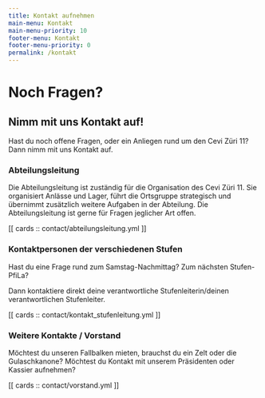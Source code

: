 ```yaml
---
title: Kontakt aufnehmen
main-menu: Kontakt
main-menu-priority: 10
footer-menu: Kontakt
footer-menu-priority: 0
permalink: /kontakt
---
```


# Noch Fragen?

## Nimm mit uns Kontakt auf!

Hast du noch offene Fragen, oder ein Anliegen rund um den Cevi Züri 11? Dann nimm mit uns Kontakt auf.

### Abteilungsleitung

Die Abteilungsleitung ist zuständig für die Organisation des Cevi Züri 11. Sie organisiert Anlässe und Lager, führt die
Ortsgruppe strategisch und übernimmt zusätzlich weitere Aufgaben in der Abteilung. Die Abteilungsleitung ist gerne für
Fragen jeglicher Art offen.

[[ cards :: contact/abteilungsleitung.yml ]]

### Kontaktpersonen der verschiedenen Stufen

Hast du eine Frage rund zum Samstag-Nachmittag? Zum nächsten Stufen-PfiLa?

Dann kontaktiere direkt deine verantwortliche Stufenleiterin/deinen verantwortlichen Stufenleiter.

[[ cards :: contact/kontakt_stufenleitung.yml ]]

### Weitere Kontakte / Vorstand

Möchtest du unseren Fallbalken mieten, brauchst du ein Zelt oder die Gulaschkanone? Möchtest du Kontakt mit unserem
Präsidenten oder Kassier aufnehmen?

[[ cards :: contact/vorstand.yml ]]
